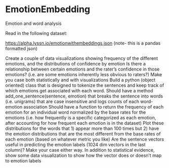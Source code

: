 # EmotionEmbedding
Emotion and word analysis

Read in the following dataset:

https://alpha.lyssn.io/emotionwithembeddings.json (note- this is a pandas formatted json)


Create a couple of data visualizations showing frequency of the different emotions, and the distributions of confidence by emotion
Is there a relationship between certain emotions and the rater’s confidence in those emotions? (i.e. are some emotions inherently less obvious to raters?) Make you case both statistically and with visualizations
Build a python (object oriented) class that is designed to tokenize the sentences and keep track of which emotions get associated with each word.
Should have a method add_one_sentence(sentence, emotion) that breaks the sentence into words (i.e. unigrams) that are case insensitive and logs counts of each word-emotion association
Should have a function to return the frequency of each emotion for an individual word normalized by the base rates for the emotions (i.e. how frequently is a specific categorized as each emotion, after accounting for how frequent each emotion is in the dataset)
Plot these distributions for the words that 1) appear more than 100 times but 2) have the emotion distributions that are the most different from the base rates of each emotion (based on whatever metric you like)
Are the sentence vectors useful in predicting the emotion labels (1024 dim vectors in the last column)? Make your case either way.
In addition to statistical evidence, show some data visualization to show how the vector does or doesn’t map to emotion labels
